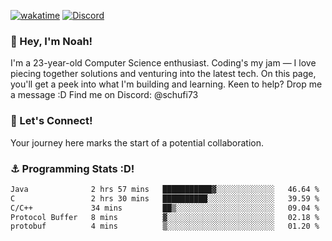 [![wakatime](https://wakatime.com/badge/user/018b5c7c-fde2-4105-aa96-f5c758abb0a2.svg)](https://wakatime.com/@018b5c7c-fde2-4105-aa96-f5c758abb0a2)
[![Discord](https://img.shields.io/badge/Discord-5865F2?style=flat&logo=discord&logoColor=white)](https://discord.gg/eAW8AGXaGu)



### 👋 Hey, I'm Noah!
I'm a 23-year-old Computer Science enthusiast. Coding's my jam — I love piecing together solutions and venturing into the latest tech. On this page, you'll get a peek into what I'm building and learning. Keen to help? Drop me a message :D 
Find me on Discord: @schufi73

### 🤝 Let's Connect!
Your journey here marks the start of a potential collaboration.

### ⚓ Programming Stats :D!
<!--START_SECTION:waka-->

```txt
Java              2 hrs 57 mins   ███████████▓░░░░░░░░░░░░░   46.64 %
C                 2 hrs 30 mins   ██████████░░░░░░░░░░░░░░░   39.59 %
C/C++             34 mins         ██▒░░░░░░░░░░░░░░░░░░░░░░   09.04 %
Protocol Buffer   8 mins          ▓░░░░░░░░░░░░░░░░░░░░░░░░   02.18 %
protobuf          4 mins          ▒░░░░░░░░░░░░░░░░░░░░░░░░   01.20 %
```

<!--END_SECTION:waka-->
